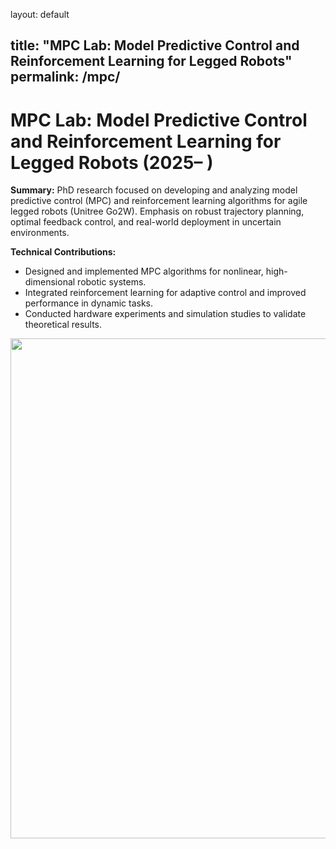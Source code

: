 layout: default

title: "MPC Lab: Model Predictive Control and Reinforcement Learning for Legged Robots"
permalink: /mpc/
---

# MPC Lab: Model Predictive Control and Reinforcement Learning for Legged Robots (2025– )

**Summary:**
PhD research focused on developing and analyzing model predictive control (MPC) and reinforcement learning algorithms for agile legged robots (Unitree Go2W). Emphasis on robust trajectory planning, optimal feedback control, and real-world deployment in uncertain environments.

**Technical Contributions:**
- Designed and implemented MPC algorithms for nonlinear, high-dimensional robotic systems.
- Integrated reinforcement learning for adaptive control and improved performance in dynamic tasks.
- Conducted hardware experiments and simulation studies to validate theoretical results.

<img src="/images/dog.gif" width="800px" style="margin-right: 10px;" />
